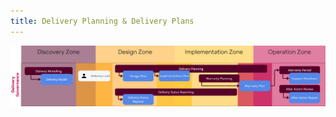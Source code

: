 ```yaml
---
title: Delivery Planning & Delivery Plans
---
```


![Delivery Planning & Delivery Plans](../delivery-governance.png)

